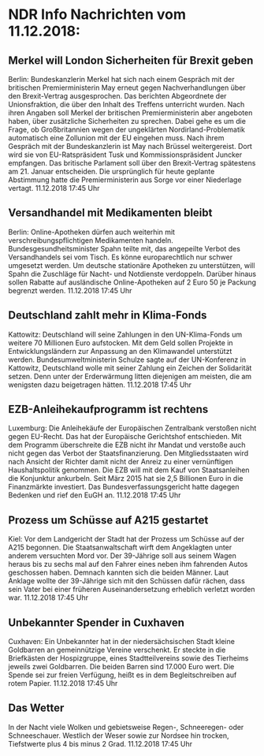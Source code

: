 # NDR Info Nachrichten vom 11.12.2018:


## Merkel will London Sicherheiten für Brexit geben
Berlin: Bundeskanzlerin Merkel hat sich nach einem Gespräch mit der britischen Premierministerin May erneut gegen Nachverhandlungen über den Brexit-Vertrag ausgesprochen. Das berichten Abgeordnete der Unionsfraktion, die über den Inhalt des Treffens unterricht wurden. Nach ihren Angaben soll Merkel der britischen Premierministerin aber angeboten haben, über zusätzliche Sicherheiten zu sprechen. Dabei gehe es um die Frage, ob Großbritannien wegen der ungeklärten Nordirland-Problematik automatisch eine Zollunion mit der EU eingehen muss. Nach ihrem Gespräch mit der Bundeskanzlerin ist May nach Brüssel weitergereist. Dort wird sie von EU-Ratspräsident Tusk und Kommissionspräsident Juncker empfangen. Das britische Parlament soll über den Brexit-Vertrag spätestens am 21. Januar entscheiden. Die ursprünglich für heute geplante Abstimmung hatte die Premierministerin aus Sorge vor einer Niederlage vertagt. 11.12.2018 17:45 Uhr 

## Versandhandel mit Medikamenten bleibt
Berlin: Online-Apotheken dürfen auch weiterhin mit verschreibungspflichtigen Medikamenten handeln. Bundesgesundheitsminister Spahn teilte mit, das angepeilte Verbot des Versandhandels sei vom Tisch. Es könne europarechtlich nur schwer umgesetzt werden. Um deutsche stationäre Apotheken zu unterstützen, will Spahn die Zuschläge für Nacht- und Notdienste verdoppeln. Darüber hinaus sollen Rabatte auf ausländische Online-Apotheken auf 2 Euro 50 je Packung begrenzt werden. 11.12.2018 17:45 Uhr 

## Deutschland zahlt mehr in Klima-Fonds
Kattowitz: Deutschland will seine Zahlungen in den UN-Klima-Fonds um weitere 70 Millionen Euro aufstocken. Mit dem Geld sollen Projekte in Entwicklungsländern zur Anpassung an den Klimawandel unterstützt werden. Bundesumweltministerin Schulze sagte auf der UN-Konferenz in Kattowitz, Deutschland wolle mit seiner Zahlung ein Zeichen der Solidarität setzen. Denn unter der Erderwärmung litten diejenigen am meisten, die am wenigsten dazu beigetragen hätten. 11.12.2018 17:45 Uhr 

## EZB-Anleihekaufprogramm ist rechtens
Luxemburg: Die Anleihekäufe der Europäischen Zentralbank verstoßen nicht gegen EU-Recht. Das hat der Europäische Gerichtshof entschieden. Mit dem Programm überschreite die EZB nicht ihr Mandat und verstoße auch nicht gegen das Verbot der Staatsfinanzierung. Den Mitgliedsstaaten wird nach Ansicht der Richter damit nicht der Anreiz zu einer vernünftigen Haushaltspolitik genommen. Die EZB will mit dem Kauf von Staatsanleihen die Konjunktur ankurbeln. Seit März 2015 hat sie 2,5 Billionen Euro in die Finanzmärkte investiert. Das Bundesverfassungsgericht hatte dagegen Bedenken und rief den EuGH an. 11.12.2018 17:45 Uhr 

## Prozess um Schüsse auf A215 gestartet
Kiel: Vor dem Landgericht der Stadt hat der Prozess um Schüsse auf der A215 begonnen. Die Staatsanwaltschaft wirft dem Angeklagten unter anderem versuchten Mord vor. Der 39-Jährige soll aus seinem Wagen heraus bis zu sechs mal auf den Fahrer eines neben ihm fahrenden Autos geschossen haben. Demnach kannten sich die beiden Männer. Laut Anklage wollte der 39-Jährige sich mit den Schüssen dafür rächen, dass sein Vater bei einer früheren Auseinandersetzung erheblich verletzt worden war. 11.12.2018 17:45 Uhr 

## Unbekannter Spender in Cuxhaven
Cuxhaven: Ein Unbekannter hat in der niedersächsischen Stadt kleine Goldbarren an gemeinnützige Vereine verschenkt. Er steckte in die Briefkästen der Hospizgruppe, eines Stadtteilvereins sowie des Tierheims jeweils zwei Goldbarren. Die beiden Barren sind 17.000 Euro wert. Die Spende sei zur freien Verfügung, heißt es in dem Begleitschreiben auf rotem Papier. 11.12.2018 17:45 Uhr 

## Das Wetter
In der Nacht viele Wolken und gebietsweise Regen-, Schneeregen- oder Schneeschauer. Westlich der Weser sowie zur Nordsee hin trocken, Tiefstwerte plus 4 bis minus 2 Grad. 11.12.2018 17:45 Uhr 
